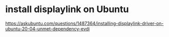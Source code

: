 # install displaylink on Ubuntu
https://askubuntu.com/questions/1487364/installing-displaylink-driver-on-ubuntu-20-04-unmet-dependency-evdi
